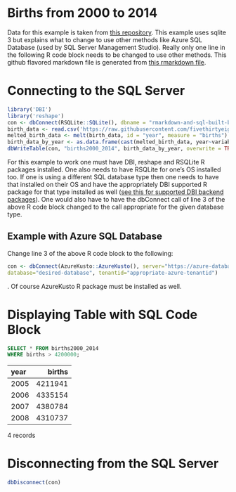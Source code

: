 Births from 2000 to 2014
================

Data for this example is taken from [this
repository](https://github.com/fivethirtyeight/data/blob/master/births/US_births_2000-2014_SSA.csv).
This example uses sqlite 3 but explains what to change to use other
methods like Azure SQL Database (used by SQL Server Management Studio).
Really only one line in the following R code block needs to be changed
to use other methods. This github flavored markdown file is generated
from [this rmarkdown file](rmarkdown-and-sql-built-births-display.rmd).

# Connecting to the SQL Server

``` r
library('DBI')
library('reshape')
con <- dbConnect(RSQLite::SQLite(), dbname = "rmarkdown-and-sql-built-births-display.db")
birth_data <- read.csv('https://raw.githubusercontent.com/fivethirtyeight/data/master/births/US_births_2000-2014_SSA.csv')
melted_birth_data <- melt(birth_data, id = "year", measure = "births")
birth_data_by_year <- as.data.frame(cast(melted_birth_data, year~variable, sum))
dbWriteTable(con, "births2000_2014", birth_data_by_year, overwrite = TRUE)
```

For this example to work one must have DBI, reshape and RSQLite R
packages installed. One also needs to have RSQLite for one’s OS
installed too. If one is using a different SQL database type then one
needs to have that installed on their OS and have the appropriately DBI
supported R package for that type installed as well ([see this for
supported DBI backend packages](https://dbi.r-dbi.org/)). One would also
have to have the dbConnect call of line 3 of the above R code block
changed to the call appropriate for the given database type.

## Example with Azure SQL Database

Change line 3 of the above R code block to the following:

``` r
con <- dbConnect(AzureKusto::AzureKusto(), server="https://azure-database-url.net",
database="desired-database", tenantid="appropriate-azure-tenantid")
```

. Of course AzureKusto R package must be installed as well.

# Displaying Table with SQL Code Block

``` sql
SELECT * FROM births2000_2014
WHERE births > 4200000;
```

<div class="knitsql-table">

| year |  births |
|:-----|--------:|
| 2005 | 4211941 |
| 2006 | 4335154 |
| 2007 | 4380784 |
| 2008 | 4310737 |

4 records

</div>

# Disconnecting from the SQL Server

``` r
dbDisconnect(con)
```

